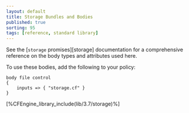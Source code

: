```yaml
---
layout: default
title: Storage Bundles and Bodies
published: true
sorting: 95
tags: [reference, standard library]
---
```


See the [`storage` promises][storage] documentation for a
comprehensive reference on the body types and attributes used here.

To use these bodies, add the following to your policy:

```cf3
body file control
{
	inputs => { "storage.cf" }
}
```



[%CFEngine_library_include(lib/3.7/storage)%]
